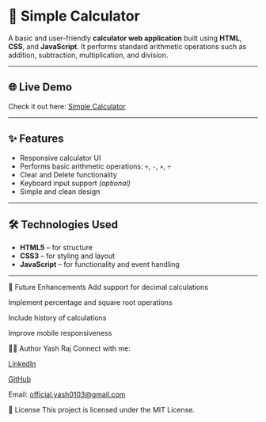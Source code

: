 # 🔢 Simple Calculator

A basic and user-friendly **calculator web application** built using **HTML**, **CSS**, and **JavaScript**. It performs standard arithmetic operations such as addition, subtraction, multiplication, and division.

---

## 🌐 Live Demo

Check it out here: [Simple Calculator](https://your-deployed-link.com)  

---

## ✨ Features

- Responsive calculator UI
- Performs basic arithmetic operations: `+`, `-`, `×`, `÷`
- Clear and Delete functionality
- Keyboard input support *(optional)*
- Simple and clean design

---

## 🛠️ Technologies Used

- **HTML5** – for structure  
- **CSS3** – for styling and layout  
- **JavaScript** – for functionality and event handling

---
📌 Future Enhancements
Add support for decimal calculations

Implement percentage and square root operations

Include history of calculations

Improve mobile responsiveness

🙋‍♂️ Author
Yash Raj
Connect with me:

[LinkedIn](https://www.linkedin.com/in/yash-raj-935303269/)

[GitHub](https://github.com/Yashraj0103)

Email: official.yash0103@gmail.com

📄 License
This project is licensed under the MIT License.



